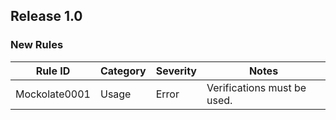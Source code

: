 ## Release 1.0

### New Rules

 Rule ID       | Category | Severity | Notes                       
---------------|----------|----------|-----------------------------
 Mockolate0001 | Usage    | Error    | Verifications must be used. 
